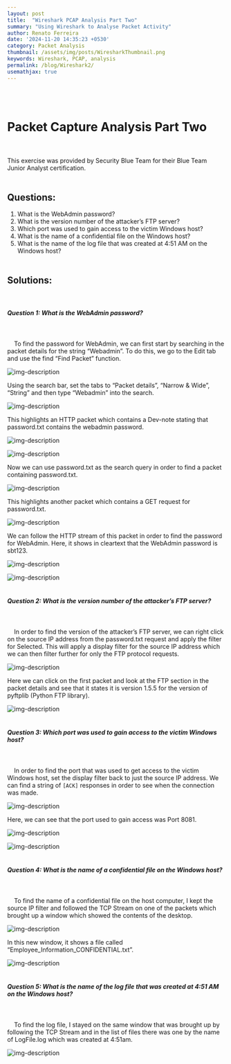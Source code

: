 ```yaml
---
layout: post
title:  "Wireshark PCAP Analysis Part Two"
summary: "Using Wireshark to Analyse Packet Activity"
author: Renato Ferreira
date: '2024-11-20 14:35:23 +0530'
category: Packet Analysis
thumbnail: /assets/img/posts/WiresharkThumbnail.png
keywords: Wireshark, PCAP, analysis
permalink: /blog/Wireshark2/
usemathjax: true
---
```


<br><br>

# Packet Capture Analysis Part Two
<br><br>
This exercise was provided by Security Blue Team for their Blue Team Junior Analyst certification.
<br><br>

## Questions:

1. What is the WebAdmin password?
2. What is the version number of the attacker’s FTP server?
3. Which port was used to gain access to the victim Windows host?
4. What is the name of a confidential file on the Windows host?
5. What is the name of the log file that was created at 4:51 AM on the Windows host?
<br><br>

## Solutions:
<br>

##### Question 1: What is the WebAdmin password?
<br>

&nbsp;&nbsp;&nbsp;&nbsp;To find the password for WebAdmin, we can first start by searching in the packet details for the string “Webadmin”. To do this, we go to the Edit tab and use the find “Find Packet” function.
<br>

![img-description](/assets/img/posts/WiresharkIMG9.png)
<br>

Using the search bar, set the tabs to “Packet details”, “Narrow & Wide”, “String” and then type “Webadmin” into the search.
<br>

![img-description](/assets/img/posts/WiresharkIMG10.png)
<br>

This highlights an HTTP packet which contains a Dev-note stating that password.txt contains the webadmin password.
<br>

![img-description](/assets/img/posts/WiresharkIMG11.png)
<br>

![img-description](/assets/img/posts/WiresharkIMG12.png)
<br>

Now we can use password.txt as the search query in order to find a packet containing password.txt.
<br>

![img-description](/assets/img/posts/WiresharkIMG13.png)
<br>

This highlights another packet which contains a GET request for password.txt.
<br>

![img-description](/assets/img/posts/WiresharkIMG14.png)
<br>

We can follow the HTTP stream of this packet in order to find the password for WebAdmin. Here, it shows in cleartext that the WebAdmin password is sbt123.
<br>

![img-description](/assets/img/posts/WiresharkIMG15.png)
<br>

![img-description](/assets/img/posts/WiresharkIMG16.png)
<br><br>

##### Question 2: What is the version number of the attacker’s FTP server?
<br>

&nbsp;&nbsp;&nbsp;&nbsp;In order to find the version of the attacker’s FTP server, we can right click on the source IP address from the password.txt request and apply the filter for Selected. This will apply a display filter for the source IP address which we can then filter further for only the FTP protocol requests.
<br>

![img-description](/assets/img/posts/WiresharkIMG17.png)
<br>

Here we can click on the first packet and look at the FTP section in the packet details and see that it states it is version 1.5.5 for the version of pyftplib (Python FTP library).
<br>

![img-description](/assets/img/posts/WiresharkIMG18.png)
<br><br>

##### Question 3: Which port was used to gain access to the victim Windows host?
<br>

&nbsp;&nbsp;&nbsp;&nbsp;In order to find the port that was used to get access to the victim Windows host, set the display filter back to just the source IP address. We can find a string of `[ACK]` responses in order to see when the connection was made.
<br>

![img-description](/assets/img/posts/WiresharkIMG19.png)
<br>

Here, we can see that the port used to gain access was Port 8081.
<br>

![img-description](/assets/img/posts/WiresharkIMG20.png)
<br>

![img-description](/assets/img/posts/WiresharkIMG21.png)
<br><br>

##### Question 4: What is the name of a confidential file on the Windows host?
<br>

&nbsp;&nbsp;&nbsp;&nbsp;To find the name of a confidential file on the host computer, I kept the source IP filter and followed the TCP Stream on one of the packets which brought up a window which showed the contents of the desktop.
<br>

![img-description](/assets/img/posts/WiresharkIMG22.png)
<br>

In this new window, it shows a file called “Employee_Information_CONFIDENTIAL.txt”.
<br>

![img-description](/assets/img/posts/WiresharkIMG23.png)
<br><br>

##### Question 5: What is the name of the log file that was created at 4:51 AM on the Windows host?
<br>

&nbsp;&nbsp;&nbsp;&nbsp;To find the log file, I stayed on the same window that was brought up by following the TCP Stream and in the list of files there was one by the name of LogFile.log which was created at 4:51am.
<br>

![img-description](/assets/img/posts/WiresharkIMG24.png)
<br>
